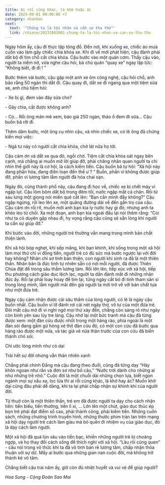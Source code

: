 ```yaml
---
title: Ai rồi cũng khác, là khờ hoặc ác
date: 2023-09-01 00:00:00 +7
category: nhanban
next:
  text: '"Chúng ta là tội nhân và cần sự tha thứ"'
  link: /chiase/20231001001-chung-ta-la-toi-nhan-va-can-su-tha-thu
---
```


Ngày hôm ấy, cậu đi thực tập tông đồ. Đến nơi, khi xuống xe, chiếc áo mưa cuốn vào làm gãy chiếc chìa khóa xe. Khi đi về mới phát hiện, cậu đành phải dắt bộ đi tìm chỗ cắt chìa khóa. Cậu bước vào một quán cơm. Thấy cậu vào, người ta niềm nở, vừa nghe cậu hỏi, bà chủ quán “quay xe” ngay lập tức: “Không biết, đi đi ! ”

Bước thêm vài bước, cậu gặp một anh xe ôm công nghệ, cậu hỏi chỗ, anh bảo rằng 50 ngàn thì dắt đi. Cậu quay đi, dắt xe đi ngang qua một tiệm sửa xe, anh chủ tiệm hỏi:

\- Xe bị gì, đem vào đây sửa cho?

\- Gãy chìa, cắt được không anh?

\- Có… Rồi ông mân mê xem, báo giá 250 ngàn, tháo ổ đem đi sửa… Cậu buồn bã rời đi. 

Thêm dăm bước, một ông cụ nhìn cậu, và nhìn chiếc xe, có lẽ ông đã chứng kiến mọi việc:

\- Ngã tư này có người cắt chìa khóa, chờ lát nữa họ tới.

Cậu cảm ơn và dắt xe qua đó, ngồi chờ. Tiệm cắt chìa khóa sát ngay bên cạnh, mà chẳng ai muốn mở lời giúp đỡ, phải chăng nhãn quan người ta chỉ nhìn thế giới này là cơ hội, là cách kiếm tiền. Cậu buồn bã tự hỏi: “Xã hội này đang phân hóa, đang điên loạn đến thế ư ? ” Buồn, phần vì không được giúp đỡ, phần vì lương tâm lắm người đã hóa chai sạn.

Ngày đó, cũng thành phố này, cậu đang đi học về, chiếc xe bị chết máy vì ngập lụt. Cậu lõm bõm dắt bộ trong đêm tối, nước ngập mắt cá chân. Rồi từ sau lưng một giọng nói miền quê cất lên: “Bạn cần mình đẩy không?” Cậu ngập ngừng, rồi leo lên xe, một quãng đường dài về đến gần trọ của cậu. Cậu cảm ơn rối rít, muốn mời anh bạn kia ly nước hay gì đó, nhưng anh ta khéo léo từ chối. Xa một đoạn, anh bạn kia ngoái đầu lại nói thêm rằng: “Coi như ta có duyên gặp nhau đi, hy vọng rằng cậu cũng sẽ sẵn lòng khi người ta cần sự giúp đỡ.”

Khi bước vào đời, những người trẻ thường vẫn mang trong mình bản chất thiện lành.

Khi xã hội bóp nghẹt, khi sếp mắng, khi bạn khinh, khi sống trong một xã hội làm mọi thứ chỉ vì đồng tiền, người trẻ có đủ sức mà bước ngược lại với đời hay không? Nhân chi sơ tính bản thiện, con người khi sinh ra đã là một thiên thần. Nhân bản là đức tính tự nhiên sẵn có nơi mỗi người, đã được Thiên Chúa đặt để trong sâu thẳm lương tâm. Rồi lớn lên, tiếp xúc với xã hội, tiếp thu phương cách giáo dục lệch lạc, người ta dần đánh mất đi những nhân đức ấy. Rồi lại phải loay hoay để tìm lại, từng ngày cắt bỏ đi tính tham sân si trong lòng mình, lắm người mãi đến già người ta mới trở về với bản chất tựa như một đứa trẻ.

Ngày cậu cảm nhận được cái sâu thẳm của lòng người, có lẽ là ngày cậu buồn nhất. Cậu buồn vì lỡ đánh rơi cái nét ngây thơ, vô tư của một đứa trẻ. Đôi mắt cậu mờ đi vì nghi ngờ mọi thứ xảy đến, chẳng còn sáng rõ như ngày còn bình yên sau lũy tre làng. Cậu nhớ lại một bức tranh mà cậu đã từng được xem: một đàn cừu được nhốt trong một hàng rào, phía ngoài là một đàn sói đang gầm gừ hòng xé thịt đàn cừu đó, có một con cừu đã bước qua hàng rào được một nửa, và tác giả vẽ nửa thân trước của con cừu đã biến thành chó sói.

Chỉ ước lòng mình như cỏ dại

Trải hết sự đời nhưng vẫn thản nhiên xanh

Chẳng phải chính Đấng mà cậu đang theo đuổi, cũng đã từng dạy “Hãy khôn ngoan như rắn và đơn sơ như bồ câu,” “Nước trời dành cho những ai như những trẻ nhỏ.” Cuộc đời là một chuỗi dài những chọn lựa, biết ngọn ngành mọi sự xấu xa, lọc lừa thì ai rồi cũng khác, là khờ hay ác? Muốn khờ dại cũng đâu phải dễ dàng, khi ta lại phải chấp nhận sự khinh khi của người đời.

Từ thuở còn là một thiên thần, trẻ em đã được người ta dạy cho cách nhận tiền: tiền biếu, tiền thưởng, tiền lì xì, … Lớn lên một chút, giáo dục thúc ép bọn trẻ phải đạt điểm số cao, phải thành công, phải kiếm tiền. Những cuốn sách, những chương trình truyền hình, những thước phim tràn lan trên mạng xã hội dạy người trẻ cách làm giàu mà bỏ quên đi nhiệm vụ của giáo dục, đó là dạy cách làm người.

Một xã hội đã quá lún sâu vào tiền bạc, khiến những người trẻ bị choáng ngợp, và họ thay đổi cách sống để thích nghi với xã hội. “Lâu rồi cũng quen” - câu nói trong vô thức khi ta đã vô tình bán rẻ lương tâm, chấp nhận thỏa thuận với sự dữ. Mấy ai bước qua những gian nan cuộc đời, mà không trở thành kẻ vô tâm.

Chẳng biết cậu trai năm ấy, giờ còn đủ nhiệt huyết và vui vẻ để giúp người?

*Hoa Sung - Cộng Đoàn Sao Mai*

